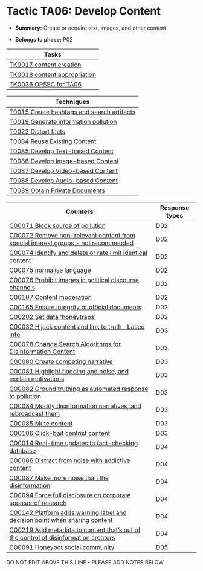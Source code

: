 # Tactic TA06: Develop Content

* **Summary:** Create or acquire text, images, and other content

* **Belongs to phase:** P02



| Tasks |
| ----- |
| [TK0017 content creation](../generated_pages/tasks/TK0017.md) |
| [TK0018 content appropriation](../generated_pages/tasks/TK0018.md) |
| [TK0036 OPSEC for TA06](../generated_pages/tasks/TK0036.md) |



| Techniques |
| ---------- |
| [T0015 Create hashtags and search artifacts](../generated_pages/techniques/T0015.md) |
| [T0019 Generate information pollution](../generated_pages/techniques/T0019.md) |
| [T0023 Distort facts](../generated_pages/techniques/T0023.md) |
| [T0084 Reuse Existing Content](../generated_pages/techniques/T0084.md) |
| [T0085 Develop Text-based Content](../generated_pages/techniques/T0085.md) |
| [T0086 Develop Image-based Content](../generated_pages/techniques/T0086.md) |
| [T0087 Develop Video-based Content](../generated_pages/techniques/T0087.md) |
| [T0088 Develop Audio-based Content](../generated_pages/techniques/T0088.md) |
| [T0089 Obtain Private Documents](../generated_pages/techniques/T0089.md) |



| Counters | Response types |
| -------- | -------------- |
| [C00071 Block source of pollution](../generated_pages/counters/C00071.md) | D02 |
| [C00072 Remove non-relevant content from special interest groups - not recommended](../generated_pages/counters/C00072.md) | D02 |
| [C00074 Identify and delete or rate limit identical content](../generated_pages/counters/C00074.md) | D02 |
| [C00075 normalise language](../generated_pages/counters/C00075.md) | D02 |
| [C00076 Prohibit images in political discourse channels](../generated_pages/counters/C00076.md) | D02 |
| [C00107 Content moderation](../generated_pages/counters/C00107.md) | D02 |
| [C00165 Ensure integrity of official documents](../generated_pages/counters/C00165.md) | D02 |
| [C00202 Set data 'honeytraps'](../generated_pages/counters/C00202.md) | D02 |
| [C00032 Hijack content and link to truth- based info](../generated_pages/counters/C00032.md) | D03 |
| [C00078 Change Search Algorithms for Disinformation Content](../generated_pages/counters/C00078.md) | D03 |
| [C00080 Create competing narrative](../generated_pages/counters/C00080.md) | D03 |
| [C00081 Highlight flooding and noise, and explain motivations](../generated_pages/counters/C00081.md) | D03 |
| [C00082 Ground truthing as automated response to pollution](../generated_pages/counters/C00082.md) | D03 |
| [C00084 Modify disinformation narratives, and rebroadcast them](../generated_pages/counters/C00084.md) | D03 |
| [C00085 Mute content](../generated_pages/counters/C00085.md) | D03 |
| [C00106 Click-bait centrist content](../generated_pages/counters/C00106.md) | D03 |
| [C00014 Real-time updates to fact-checking database](../generated_pages/counters/C00014.md) | D04 |
| [C00086 Distract from noise with addictive content](../generated_pages/counters/C00086.md) | D04 |
| [C00087 Make more noise than the disinformation](../generated_pages/counters/C00087.md) | D04 |
| [C00094 Force full disclosure on corporate sponsor of research](../generated_pages/counters/C00094.md) | D04 |
| [C00142 Platform adds warning label and decision point when sharing content](../generated_pages/counters/C00142.md) | D04 |
| [C00219 Add metadata to content that’s out of the control of disinformation creators](../generated_pages/counters/C00219.md) | D04 |
| [C00091 Honeypot social community](../generated_pages/counters/C00091.md) | D05 |


DO NOT EDIT ABOVE THIS LINE - PLEASE ADD NOTES BELOW